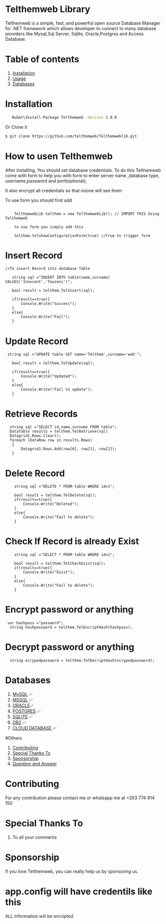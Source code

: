 # Telthemweb Library

Telthemweb is a simple, fast, and powerful open source Database Manager for .NET framework which allows developer to connect to many database providers like Mysql,Sql Server, Sqlite, Oracle,Postgres and Access Database.

# Table of contents
1. [Installation](#Installation)
2. [Usage](#How-to-use-Telthemweb)
3. [Databases](#Databases)

# Installation
```bash
   NuGet\Install-Package Telthemweb -Version 1.0.0
   ```
Or Clone it

```bash
$ git clone https://github.com/telthemweb/Telthemweblib.git
```
# How to usen Telthemweb

  After installing, You should set database credentials. To do this Telthemweb come with form to help you with form to enter server name ,database type, username,password and port(optional);

  It also encrypt all credentials so that noone will see them

  To use form you should first add 

```code

    TelthemwebLib telthem = new TelthemwebLib(); // IMPORT THIS Using Telthemweb

    to use form you simply add this 

    telthem.telshowConfigurationForm(true) //true to trigger form

 ```

 # Insert Record

 ```code
 //To insert Record into database Table

    string sql ="INSERT INTO table(name,surname) VALUES('Innocent','Tauzeni')";

    bool result = telthem.TelInsert(sql);

    if(result==true){
    	Console.Write("Success");
    }
    else{
    	Console.Write("Fail");
    }
 ```

 # Update Record

 ```code
  string sql ="UPDATE table SET name='Telthem',surname='web'";

    bool result = telthem.TelUpdate(sql);

    if(result==true){
    	Console.Write("Updated");
    }
    else{
    	Console.Write("Fail to update");
    }
 ```

 # Retrieve Records

 ```code
   string sql ="SELECT id,name,surnume FROM table";
   DataTable results = telthem.TelRetrieve(sql)
   Datagrid1.Rows.Clear();
   foreach (DataRow row in results.Rows)
    { 
        Datagrid1.Rows.Add(row[0], row[1], row[2]);
    }
 ``` 

# Delete Record

```code
	string sql ="DELETE * FROM table WHERE id=1";

	bool result = telthem.TelDelete(sql);
	if(result==true){
    	Console.Write("Deleted");
    }
    else{
    	Console.Write("Fail to delete");
    }
```


# Check If Record is already Exist
```code
	string sql ="SELECT * FROM table WHERE id=1";

	bool result = telthem.TelCheckExist(sql);
	if(result==true){
    	Console.Write("Exist");
    }
    else{
    	Console.Write("Fail to delete");
    }
```

# Encrypt password or anything

```code
 var hashpass ="password";
  string hashpassword = telthem.TelEncriptHash(hashpass);
```


# Decrypt password or anything

```code
  string ecrypedpassword = telthem.TelDecriptHash(ecrypedpassword);
```



# Databases
1. [MySQL](#MySQL) ✅
2. [MSSQL](#Microsoft-SqlServer) ✅
3. [ORACLE](#ORACLE)✅
4. [POSTGRES](#POSTGRESQL) ✅
5. [SQLITE](#SQLITE) ✅
6. [DB2](#DB2) ✅
7. [CLOUD DATABASE](#Heroku) ✅

#Others
1. [Contributing](#contributing)
2. [Special Thanks To](#special-thanks-to)
3. [Sponsorship](#sponsorship)
4. [Question and Answer](#question-and-answer)



# Contributing
For any contribution please contact me or whatsapp me at +263 774 914 150

# Special Thanks To
1. To all your comments

# Sponsorship
If you love Telthemweb, you can really help us by sponsoring us.




# app.config will have credentils like this

 <appSettings>
    <add key="databaseType" value="dNO2jZpR67E=" />
    <add key="databasename" value="nfF0dqAS3kU=" />
    <add key="constring" value="EA6WHnuSMJcLUiLcEvTCqPJsp7ro0WDXLbmmmRXHb7Q1wXVdillzQq7z8FQfjlnRzW8fF9g+SsuZoEcoaQL5WZPjhuX/teWuVdI5UEgSarZCgZMzE1FnWzTLRFrTYAwy2HZPtsm5Ang=" />
    <add key="servername" value="rdIYsmwMRDoNoXDpNd0zqA==" />
    <add key="serverusername" value="hVHZHhiShRg=" />
    <add key="serverpassword" value="MFsawtPUB1ZrvdMlioLrTw==" />
  </appSettings>

  ALL Information will be encripted